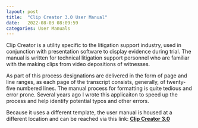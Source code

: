 ```yaml
---
layout: post
title:  "Clip Creator 3.0 User Manual"
date:   2022-08-03 08:09:59
categories: User Manuals
---
```


Clip Creator is a utility specific to the litigation support industry, used in conjunction with presentation software to display evidence during trial.  The manual is written for technical litigation support personnel who are familiar with the making clips from video depositions of witnesses.

As part of this process designations are delivered in the form of page and line ranges, as each page of the transcript consists, generally, of twenty-five numbered lines.  The manual process for formatting is quite tedious and error prone.  Several years ago I wrote this applicaiton to speed up the process and help identify potential typos and other errors.

Because it uses a different template, the user manual is housed at a different location and can be reached via this link: **<a href="http://matthewpierce-itc.github.io/clipcreatordocs" target="_blank">Clip Creator 3.0</a>**